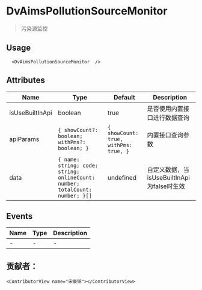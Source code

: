 # DvAimsPollutionSourceMonitor

> 污染源监控

## Usage

```vue
  <DvAimsPollutionSourceMonitor  />
```

## Attributes
| Name | Type   | Default | Description |
| --- |--------|---------|-------------|
| isUseBuiltInApi | boolean | true | 是否使用内置接口进行数据查询|
| apiParams | ```{ showCount?: boolean; withPms?: boolean; }``` | ```{ showCount: true, withPms: true, }``` | 内置接口查询参数 |
| data | ```{ name: string; code: string; onlineCount: number; totalCount: number; }[]``` | undefined | 自定义数据，当isUseBuiltInApi为false时生效 |


## Events

| Name | Type | Description |
| --- | --- |-------------|
| - | - | - |

## 贡献者：

```vue
<ContributorView name="宋豪镔"></ContributorView>
```
